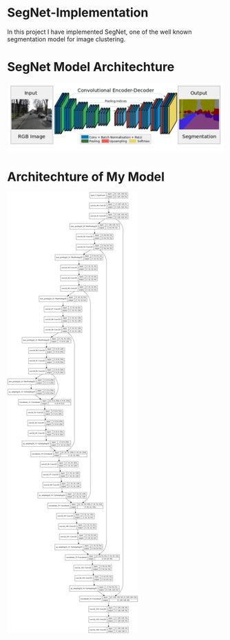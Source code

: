 # SegNet-Implementation
In this project I have implemented SegNet, one of the well known segmentation model for image clustering.

# SegNet Model Architechture

![Real Model Architechture](segnet.png)

# Architechture of My Model

![Architechture of My Model](segnet_arch.png)
